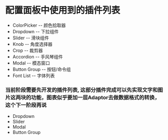 # 配置面板中使用到的插件列表
* ColorPicker  --  颜色拾取器
* Dropdown	   --  下拉组件
* Slider	   --  滑块组件
* Knob		   --  角度选择器
* Crop		   --  裁剪器
* Accordion	   --  手风琴组件
* Modal		   --  模态窗口
* Button Group --  按钮/命令组
* Font List	   --  字体列表


### 当前阶段需要先开发的插件列表, 这部分插件完成可以先实现文字和图片这两块的功能，图表似乎要加一层Adaptor去做数据格式的转换，这个下一阶段再说
*  Dropdown
*  Slider
*  Modal
*  Button Group
